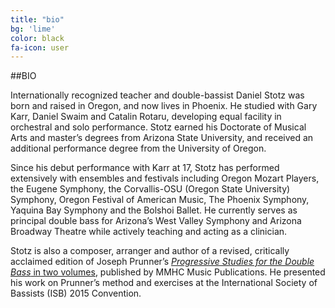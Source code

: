 ```yaml
---
title: "bio"
bg: 'lime'
color: black
fa-icon: user
---
```


##BIO

Internationally recognized teacher and double-bassist Daniel Stotz was born and raised in Oregon, and now lives in Phoenix. He studied with Gary Karr, Daniel Swaim and Catalin Rotaru, developing equal facility in orchestral and solo performance. Stotz earned his Doctorate of Musical Arts and master’s degrees from Arizona State University, and received an additional performance degree from the University of Oregon.

Since his debut performance with Karr at 17, Stotz has performed extensively with ensembles and festivals including Oregon Mozart Players, the Eugene Symphony, the Corvallis-OSU (Oregon State University) Symphony, Oregon Festival of American Music, The Phoenix Symphony, Yaquina Bay Symphony and the Bolshoi Ballet. He currently serves as principal double bass for Arizona’s West Valley Symphony and Arizona Broadway Theatre while actively teaching and acting as a clinician.

Stotz is also a composer, arranger and author of a revised, critically acclaimed edition of Joseph Prunner’s [_Progressive Studies for the Double Bass_ in two volumes](http://www.amazon.com/dp/B00L4ONTCC/?tag=becbot-20), published by MMHC Music Publications. He presented his work on Prunner’s method and exercises at the International Society of Bassists (ISB) 2015 Convention.


